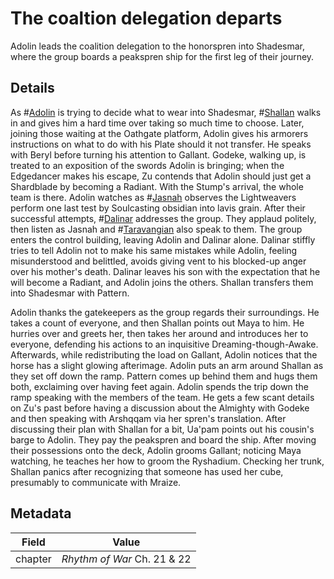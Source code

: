 # The coaltion delegation departs
Adolin leads the coalition delegation to the honorspren into Shadesmar, where the group boards a peakspren ship for the first leg of their journey.

## Details
As #[Adolin](adolin) is trying to decide what to wear into Shadesmar, #[Shallan](shallan) walks in and gives him a hard time over taking so much time to choose. Later, joining those waiting at the Oathgate platform, Adolin gives his armorers instructions on what to do with his Plate should it not transfer. He speaks with Beryl before turning his attention to Gallant. Godeke, walking up, is treated to an exposition of the swords Adolin is bringing; when the Edgedancer makes his escape, Zu contends that Adolin should just get a Shardblade by becoming a Radiant. With the Stump's arrival, the whole team is there. Adolin watches as #[Jasnah](jasnah) observes the Lightweavers perform one last test by Soulcasting obsidian into lavis grain. After their successful attempts, #[Dalinar](dalinar) addresses the group. They applaud politely, then listen as Jasnah and #[Taravangian](tarqavangian) also speak to them. The group enters the control building, leaving Adolin and Dalinar alone. Dalinar stiffly tries to tell Adolin not to make his same mistakes while Adolin, feeling misunderstood and belittled, avoids giving vent to his blocked-up anger over his mother's death. Dalinar leaves his son with the expectation that he will become a Radiant, and Adolin joins the others. Shallan transfers them into Shadesmar with Pattern. 

Adolin thanks the gatekeepers as the group regards their surroundings. He takes a count of everyone, and then Shallan points out Maya to him. He hurries over and greets her, then takes her around and introduces her to everyone, defending his actions to an inquisitive Dreaming-though-Awake. Afterwards, while redistributing the load on Gallant, Adolin notices that the horse has a slight glowing afterimage. Adolin puts an arm around Shallan as they set off down the ramp. Pattern comes up behind them and hugs them both, exclaiming over having feet again. Adolin spends the trip down the ramp speaking with the members of the team. He gets a few scant details on Zu's past before having a discussion about the Almighty with Godeke and then speaking with Arshqqam via her spren's translation. After discussing their plan with Shallan for a bit, Ua'pam points out his cousin's barge to Adolin. They pay the peakspren and board the ship. After moving their possessions onto the deck, Adolin grooms Gallant; noticing Maya watching, he teaches her how to groom the Ryshadium. Checking her trunk, Shallan panics after recognizing that someone has used her cube, presumably to communicate with Mraize. 

## Metadata
| Field | Value |
| ----- | ----- |
| chapter | *Rhythm of War* Ch. 21 & 22 |